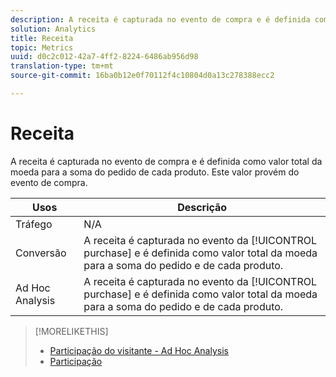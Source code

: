 ```yaml
---
description: A receita é capturada no evento de compra e é definida como valor total da moeda para a soma do pedido de cada produto. Este valor provém do evento de compra.
solution: Analytics
title: Receita
topic: Metrics
uuid: d0c2c012-42a7-4ff2-8224-6486ab956d98
translation-type: tm+mt
source-git-commit: 16ba0b12e0f70112f4c10804d0a13c278388ecc2

---
```



# Receita

A receita é capturada no evento de compra e é definida como valor total da moeda para a soma do pedido de cada produto. Este valor provém do evento de compra.

| Usos | Descrição |
|---|---|
| Tráfego | N/A |
| Conversão | A receita é capturada no evento da [!UICONTROL purchase] e é definida como valor total da moeda para a soma do pedido e de cada produto. |
| Ad Hoc Analysis | A receita é capturada no evento da [!UICONTROL purchase] e é definida como valor total da moeda para a soma do pedido e de cada produto. |

>[!MORELIKETHIS]
>
>* [Participação do visitante - Ad Hoc Analysis](/help/components/c-variables/c-metrics/metrics-visitor-participation.md)
>* [Participação](/help/components/c-variables/c-metrics/metrics-participation.md)

